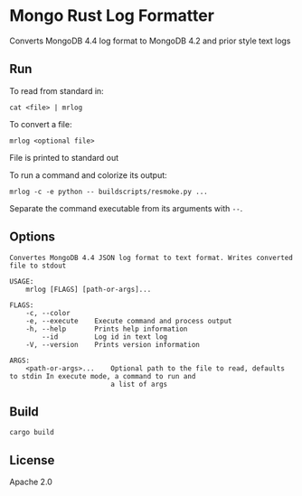 # Mongo Rust Log Formatter

Converts MongoDB 4.4 log format to MongoDB 4.2 and prior style text logs

## Run

To read from standard in:

```cat <file> | mrlog```

To convert a file:

```mrlog <optional file>```

File is printed to standard out

To run a command and colorize its output:

```mrlog -c -e python -- buildscripts/resmoke.py ...```

Separate the command executable from its arguments with `--`.

## Options

```
Convertes MongoDB 4.4 JSON log format to text format. Writes converted file to stdout

USAGE:
    mrlog [FLAGS] [path-or-args]...

FLAGS:
    -c, --color
    -e, --execute    Execute command and process output
    -h, --help       Prints help information
        --id         Log id in text log
    -V, --version    Prints version information

ARGS:
    <path-or-args>...    Optional path to the file to read, defaults to stdin In execute mode, a command to run and
                         a list of args
```

## Build
```cargo build```

## License

Apache 2.0
